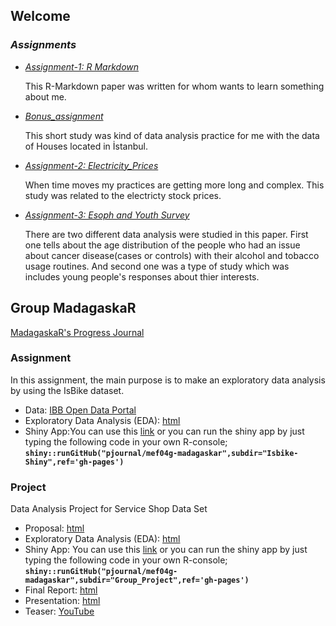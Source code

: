 ## **Welcome**
### *Assignments*
- *[Assignment-1: R Markdown](assignment_1_rmarkdown.html)*

  This R-Markdown paper was written for whom wants to learn something about me.
- *[Bonus_assignment](bonus_assignment.html)*

  This short study was kind of data analysis practice for me with the data of Houses located in İstanbul.
- *[Assignment-2: Electricity_Prices](Assignment2-Electricity_Prices.html)*

  When time moves my practices are getting more long and complex. This study was related to the electricty stock prices.
- *[Assignment-3: Esoph and Youth Survey](Assignment3_Esoph_Youth_Survey.html)*

  There are two different data analysis were studied in this paper. First one tells about the age distribution of the people who had an issue about cancer disease(cases or       controls) with their alcohol and tobacco usage routines. And second one was a type of study which was includes young people's responses about thier interests.


  
## Group MadagaskaR
[MadagaskaR's Progress Journal](https://pjournal.github.io/mef04g-madagaskar/)

### Assignment

In this assignment, the main purpose is to make an exploratory data analysis by using the IsBike dataset.

- Data: [IBB Open Data Portal](https://data.ibb.gov.tr/en/dataset/isbike-istasyon-durumlari-web-servisi)
- Exploratory Data Analysis (EDA): [html](Isbike-Shiny/Isbike-Shiny-App.html)
- Shiny App:You can use this [link](https://madagaskar.shinyapps.io/MadagaskaRIsbikeShiny/)
    or you can run the shiny app by just typing the following code in your own R-console;
    **`shiny::runGitHub("pjournal/mef04g-madagaskar",subdir="Isbike-Shiny",ref='gh-pages')`**

### Project

Data Analysis Project for Service Shop Data Set

- Proposal: [html](Project-Proposal.html)
- Exploratory Data Analysis (EDA): [html](Group_Project/madagaskar_group_project_EDA_v10.html)
- Shiny App: You can use this [link](https://madagaskar.shinyapps.io/ShinyAppMadagaskaR/?_ga=2.188172648.1568701459.1609095474-1735318797.1606586767)
    or you can run the shiny app by just typing the following code in your own R-console;
    **`shiny::runGitHub("pjournal/mef04g-madagaskar",subdir="Group_Project",ref='gh-pages')`**
- Final Report: [html](Group_Project/madagaskar_group_project_final_report.html)
- Presentation: [html](Group_Project/presentation_28.12.html)
- Teaser: [YouTube](https://youtu.be/lThPepmVR5s)
